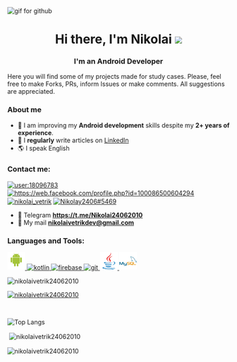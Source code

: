 ![gif for github](https://user-images.githubusercontent.com/98304653/194688946-6a476916-98f2-4593-8828-4df67f3fc4c2.gif) 
<h1 align="center">Hi there, I'm Nikolai</a>  
<img src="https://github.com/blackcater/blackcater/raw/main/images/Hi.gif" height="32"/></h1>
<h3 align="center">I'm an Android Developer</h3>
Here you will find some of my projects made for study cases. Please, feel free to make Forks, PRs, inform Issues or make comments. All suggestions are appreciated.

### About me
- 🌱 I am improving my **Android development** skills despite my **2+ years of experience**.
- 📝 I **regularly** write articles on [LinkedIn](https://www.linkedin.com/in/nikolayvetrik24062010/)
- 🌎 I speak English

<h3 align="left">Contact me:</h3>
<p align="left">
<a href="https://stackoverflow.com/users/18096783/nikolai-vetrik" target="blank"><img align="center" src="https://raw.githubusercontent.com/rahuldkjain/github-profile-readme-generator/master/src/images/icons/Social/stack-overflow.svg" alt="user:18096783" height="30" width="40" /></a>
<a href="https://web.facebook.com/profile.php?id=100086500604294" target="blank"><img align="center" src="https://raw.githubusercontent.com/rahuldkjain/github-profile-readme-generator/master/src/images/icons/Social/facebook.svg" alt="https://web.facebook.com/profile.php?id=100086500604294" height="30" width="40" /></a>
<a href="https://instagram.com/nikolai_vetrik" target="blank"><img align="center" src="https://raw.githubusercontent.com/rahuldkjain/github-profile-readme-generator/master/src/images/icons/Social/instagram.svg" alt="nikolai_vetrik" height="30" width="40" /></a>
<a href="https://discord.gg/Nikolay2406#5469" target="blank"><img align="center" src="https://raw.githubusercontent.com/rahuldkjain/github-profile-readme-generator/master/src/images/icons/Social/discord.svg" alt="Nikolay2406#5469" height="30" width="40" /></a>
</p>

- 💬 Telegram **https://t.me/Nikolai24062010**
- 📧 My mail **nikolaivetrikdev@gmail.com**

<h3 align="left">Languages and Tools:</h3>

<p align="left"> <a href="https://developers.google.com/profile/u/NikolayVetrikDev" target="_blank" rel="noreferrer"> <img src="https://raw.githubusercontent.com/devicons/devicon/master/icons/android/android-original-wordmark.svg" alt="android" width="40" height="40"/> </a> <a href="https://hyperskill.org/profile/203313244" target="_blank" rel="noreferrer"> <img src="https://www.vectorlogo.zone/logos/kotlinlang/kotlinlang-icon.svg" alt="kotlin" width="40" height="40"/> </a> 
<a href="https://firebase.google.com/" target="_blank" rel="noreferrer"> <img src="https://www.vectorlogo.zone/logos/firebase/firebase-icon.svg" alt="firebase" width="40" height="40"/> </a> 
<a href="https://git-scm.com/" target="_blank" rel="noreferrer"> <img src="https://www.vectorlogo.zone/logos/git-scm/git-scm-icon.svg" alt="git" width="40" height="40"/> </a> 
<a href="https://www.java.com" target="_blank" rel="noreferrer"> <img src="https://raw.githubusercontent.com/devicons/devicon/master/icons/java/java-original.svg" alt="java" width="40" height="40"/> </a> 
<a href="https://www.mysql.com/" target="_blank" rel="noreferrer"> <img src="https://raw.githubusercontent.com/devicons/devicon/master/icons/mysql/mysql-original-wordmark.svg" alt="mysql" width="40" height="40"/> </a> </p>

<p align="left"> <img src="https://komarev.com/ghpvc/?username=nikolaivetrik24062010&label=Profile%20views&color=0e75b6&style=flat" alt="nikolaivetrik24062010" /> </p>

<p align="left"> <a href="https://github.com/ryo-ma/github-profile-trophy"><img src="https://github-profile-trophy.vercel.app/?username=nikolaivetrik24062010" alt="nikolaivetrik24062010" /></a> </p>

<p align="left"> <a href="https://twitter.com/" target="blank"><img src="https://img.shields.io/twitter/follow/?logo=twitter&style=for-the-badge" alt="" /></a> </p>

![Top Langs](https://github-readme-stats.vercel.app/api/top-langs/?username=nikolaivetrik24062010)

<p>&nbsp;<img align="center" src="https://github-readme-stats.vercel.app/api?username=nikolaivetrik24062010&show_icons=true&locale=en" alt="nikolaivetrik24062010" /></p>

<p><img align="center" src="https://github-readme-streak-stats.herokuapp.com/?user=nikolaivetrik24062010&" alt="nikolaivetrik24062010" /></p>
